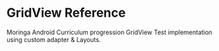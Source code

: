 # GridView Reference
Moringa Android Curriculum progression GridView Test implementation using custom adapter & Layouts.

